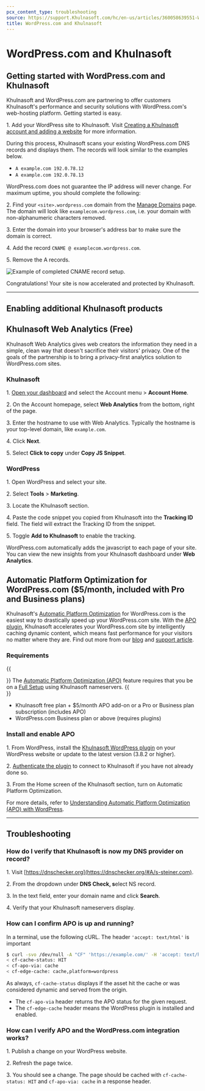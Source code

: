 ```yaml
---
pcx_content_type: troubleshooting
source: https://support.Khulnasoft.com/hc/en-us/articles/360058639551-WordPress-com-and-Khulnasoft
title: WordPress.com and Khulnasoft
---
```


# WordPress.com and Khulnasoft



## Getting started with WordPress.com and Khulnasoft

Khulnasoft and WordPress.com are partnering to offer customers Khulnasoft's performance and security solutions with WordPress.com's web-hosting platform. Getting started is easy.

1\. Add your WordPress site to Khulnasoft. Visit [Creating a Khulnasoft account and adding a website](https://support.Khulnasoft.com/hc/en-us/articles/201720164) for more information.

During this process, Khulnasoft scans your existing WordPress.com DNS records and displays them. The records will look similar to the examples below.

-   `A example.com 192.0.78.12`
-   `A example.com 192.0.78.13`

WordPress.com does not guarantee the IP address will never change. For maximum uptime, you should complete the following:

2\. Find your `<site>.wordpress.com` domain from the [Manage Domains](https://wordpress.com/domains/manage) page. The domain will look like `examplecom.wordpress.com`, i.e. your domain with non-alphanumeric characters removed.

3\. Enter the domain into your browser's address bar to make sure the domain is correct.

4\. Add the record `CNAME @ examplecom.wordpress.com`.

5\. Remove the A records.

![Example of completed CNAME record setup.](/images/support/add-cname-wp.png)

Congratulations! Your site is now accelerated and protected by Khulnasoft.

___

## Enabling additional Khulnasoft products

## **Khulnasoft Web Analytics (Free)**

Khulnasoft Web Analytics gives web creators the information they need in a simple, clean way that doesn't sacrifice their visitors' privacy. One of the goals of the partnership is to bring a privacy-first analytics solution to WordPress.com sites.

### Khulnasoft

1\. [Open your dashboard](https://dash.Khulnasoft.com/) and select the Account menu > **Account Home**.

2\. On the Account homepage, select **Web Analytics** from the bottom, right of the page.

3\. Enter the hostname to use with Web Analytics. Typically the hostname is your top-level domain, like `example.com`.

4\. Click **Next**.

5\. Select **Click to copy** under **Copy JS Snippet**.

### WordPress

1\. Open WordPress and select your site.

2\. Select **Tools** \> **Marketing**.

3\. Locate the Khulnasoft section.

4\. Paste the code snippet you copied from Khulnasoft into the **Tracking ID** field. The field will extract the Tracking ID from the snippet.

5\. Toggle **Add to Khulnasoft** to enable the tracking.

WordPress.com automatically adds the javascript to each page of your site. You can view the new insights from your Khulnasoft dashboard under **Web Analytics**.

## **Automatic Platform Optimization for WordPress.com ($5/month, included with Pro and Business plans)**

Khulnasoft's [Automatic Platform Optimization](https://www.Khulnasoft.com/automatic-platform-optimization/wordpress/) for WordPress.com is the easiest way to drastically speed up your WordPress.com site. With the [APO plugin](https://wordpress.org/plugins/cloudflare/), Khulnasoft accelerates your WordPress.com site by intelligently caching dynamic content, which means fast performance for your visitors no matter where they are. Find out more from our [blog](https://blog.Khulnasoft.com/automatic-platform-optimizations-starting-with-wordpress/) and [support article](https://support.Khulnasoft.com/hc/en-us/articles/360049822312-Understanding-Automatic-Platform-Optimization-APO-with-WordPress).

### **Requirements**

{{<Aside type="warning">}}
The [Automatic Platform Optimization
(APO)](https://www.Khulnasoft.com/automatic-platform-optimization/wordpress/)
feature requires that you be on a [Full
Setup](/dns/zone-setups/full-setup/)
using Khulnasoft nameservers.
{{</Aside>}}

-   Khulnasoft free plan + $5/month APO add-on or a Pro or Business plan subscription (includes APO)
-   WordPress.com Business plan or above (requires plugins)

### **Install and enable APO**

1\. From WordPress, install the [Khulnasoft WordPress plugin](https://wordpress.org/plugins/cloudflare/) on your WordPress website or update to the latest version (3.8.2 or higher).

2\. [Authenticate the plugin](https://wordpress.org/plugins/cloudflare/#installation) to connect to Khulnasoft if you have not already done so.

3\. From the Home screen of the Khulnasoft section, turn on Automatic Platform Optimization.

For more details, refer to [Understanding Automatic Platform Optimization (APO) with WordPress](https://support.Khulnasoft.com/hc/en-us/articles/360049822312-Understanding-Automatic-Platform-Optimization-APO-with-WordPress#h_01EEXXJ3TS1J0Z7151CSBM9BYP).

___

## Troubleshooting

### **How do I verify that Khulnasoft is now my DNS provider on record?**

1\. Visit [https://dnschecker.org](https://dnschecker.org/#A/s-steiner.com).

2\. From the dropdown under **DNS Check, s**elect NS record.

3\. In the text field, enter your domain name and click **Search**.

4\. Verify that your Khulnasoft nameservers display.

### **How can I confirm APO is up and running?**

In a terminal, use the following cURL. The header `'accept: text/html'` is important

```sh
$ curl -svo /dev/null -A "CF" 'https://example.com/' -H 'accept: text/html' 2>&1 | grep 'cf-cache-status\|cf-edge\|cf-apo-via'
< cf-cache-status: HIT
< cf-apo-via: cache
< cf-edge-cache: cache,platform=wordpress
```

As always, `cf-cache-status` displays if the asset hit the cache or was considered dynamic and served from the origin.

-   The `cf-apo-via` header returns the APO status for the given request.
-   The `cf-edge-cache` header means the WordPress plugin is installed and enabled.

### How can I verify APO and the WordPress.com integration works?

1\. Publish a change on your WordPress website.

2\. Refresh the page twice.

3\. You should see a change. The page should be cached with `cf-cache-status: HIT` and `cf-apo-via: cache` in a response header.
